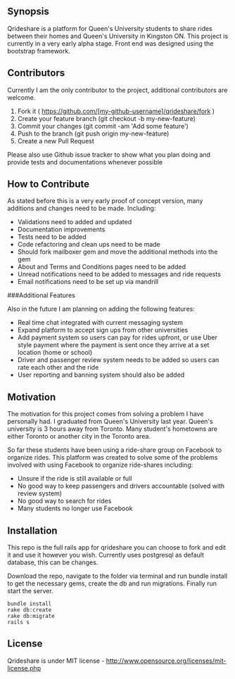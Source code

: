 ## Synopsis

Qrideshare is a platform for Queen's University students to share rides between their homes and Queen's University in Kingston ON. This project is currently in a very early alpha stage. Front end was designed using the bootstrap framework.

## Contributors

Currently I am the only contributor to the project, additional contributors are welcome.

1. Fork it ( https://github.com/[my-github-username]/qrideshare/fork )
2. Create your feature branch (git checkout -b my-new-feature)
3. Commit your changes (git commit -am 'Add some feature')
4. Push to the branch (git push origin my-new-feature)
5. Create a new Pull Request

Please also use Github issue tracker to show what you plan doing and provide tests and documentations whenever possible



## How to Contribute

As stated before this is a very early proof of concept version, many additions and changes need to be made. Including:

* Validations need to added and updated
* Documentation improvements
* Tests need to be added
* Code refactoring and clean ups need to be made
* Should fork mailboxer gem and move the additional methods into the gem
* About and Terms and Conditions pages need to be added
* Unread notifications need to be added to messages and ride requests
* Email notifications need to be set up via mandrill


###Additional Features

Also in the future I am planning on adding the following features:

* Real time chat integrated with current messaging system
* Expand platform to accept sign ups from other universities
* Add payment system so users can pay for rides upfront, or use Uber style payment where the payment is sent once they arrive at a set location (home or school)
* Driver and passenger review system needs to be added so users can rate each other and the ride
* User reporting and banning system should also be added

## Motivation

The motivation for this project comes from solving a problem I have personally had. I graduated from Queen's University last year. Queen's university is 3 hours away from Toronto. Many student's hometowns are either Toronto or another city in the Toronto area.

So far these students have been using a ride-share group on Facebook to organize rides. This platform was created to solve some of the problems involved with using Facebook to organize ride-shares including:

* Unsure if the ride is still available or full
* No good way to keep passengers and drivers accountable (solved with review system)
* No good way to search for rides
* Many students no longer use Facebook


## Installation

This repo is the full rails app for qrideshare you can choose to fork and edit it and use it however you wish. Currently uses postgresql as default database, this can be changes.

Download the repo, navigate to the folder via terminal and run bundle install to get the necessary gems, create the db and run migrations. Finally run start the server.

 ```shell
 bundle install
 rake db:create
 rake db:migrate
 rails s
 ```


## License

Qrideshare is under MIT license - http://www.opensource.org/licenses/mit-license.php

